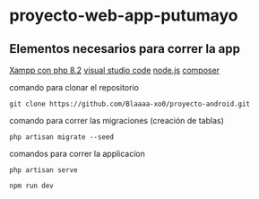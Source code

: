# proyecto-web-app-putumayo

## Elementos necesarios para correr la app
[Xampp con php 8.2](https://sourceforge.net/projects/xampp/files/XAMPP%20Windows/8.2.4/xampp-windows-x64-8.2.4-0-VS16-installer.exe/download)
[visual studio code](https://code.visualstudio.com/)
[node.js](https://nodejs.org/es)
[composer](https://getcomposer.org/download/)

comando para clonar el repositorio

```
git clone https://github.com/Blaaaa-xo0/proyecto-android.git
```

comando para correr las migraciones (creación de tablas)

```
php artisan migrate --seed
```

comandos para correr la applicacíon

```
php artisan serve
```

```
npm run dev
```
